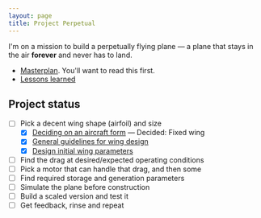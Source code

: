 ```yaml
---
layout: page
title: Project Perpetual
---
```


I'm on a mission to build a perpetually flying plane &mdash; a plane that stays in the air **forever** and never has to land.

- [Masterplan](masterplan/). You'll want to read this first.
- [Lessons learned](lessons/)

## Project status

- [ ] Pick a decent wing shape (airfoil) and size
  - [X] [Deciding on an aircraft form](logs/aircraft-form) &mdash; Decided: Fixed wing
  - [X] [General guidelines for wing design](logs/general-guidelines-for-wing-design)
  - [X] [Design initial wing parameters](logs/initial-wing-parameters)
- [ ] Find the drag at desired/expected operating conditions
- [ ] Pick a motor that can handle that drag, and then some
- [ ] Find required storage and generation parameters
- [ ] Simulate the plane before construction
- [ ] Build a scaled version and test it
- [ ] Get feedback, rinse and repeat
